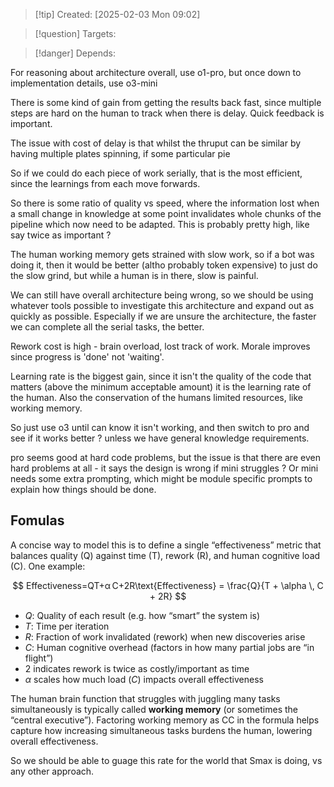 
>[!tip] Created: [2025-02-03 Mon 09:02]

>[!question] Targets: 

>[!danger] Depends: 

For reasoning about architecture overall, use o1-pro, but once down to implementation details, use o3-mini

There is some kind of gain from getting the results back fast, since multiple steps are hard on the human to track when there is delay.  Quick feedback is important.

The issue with cost of delay is that whilst the thruput can be similar by having multiple plates spinning, if some particular pie

So if we could do each piece of work serially, that is the most efficient, since the learnings from each move forwards.

So there is some ratio of quality vs speed, where the information lost when a small change in knowledge at some point invalidates whole chunks of the pipeline which now need to be adapted.  This is probably pretty high, like say twice as important ?

The human working memory gets strained with slow work, so if a bot was doing it, then it would be better (altho probably token expensive) to just do the slow grind, but while a human is in there, slow is painful.

We can still have overall architecture being wrong, so we should be using whatever tools possible to investigate this architecture and expand out as quickly as possible.
Especially if we are unsure the architecture, the faster we can complete all the serial tasks, the better.

Rework cost is high - brain overload, lost track of work.
Morale improves since progress is 'done' not 'waiting'.

Learning rate is the biggest gain, since it isn't the quality of the code that matters (above the minimum acceptable amount) it is the learning rate of the human.  Also the conservation of the humans limited resources, like working memory.

So just use o3 until can know it isn't working, and then switch to pro and see if it works better ? unless we have general knowledge requirements.

pro seems good at hard code problems, but the issue is that there are even hard problems at all - it says the design is wrong if mini struggles ?  Or mini needs some extra prompting, which might be module specific prompts to explain how things should be done.

## Fomulas
A concise way to model this is to define a single “effectiveness” metric that balances quality (Q) against time (T), rework (R), and human cognitive load (C). One example:


$$
Effectiveness=QT+α C+2R\text{Effectiveness} = \frac{Q}{T + \alpha \, C + 2R}
$$

- $Q$: Quality of each result (e.g. how “smart” the system is)
- $T$: Time per iteration
- $R$: Fraction of work invalidated (rework) when new discoveries arise
- $C$: Human cognitive overhead (factors in how many partial jobs are “in flight”)
- $2$ indicates rework is twice as costly/important as time
- $α$ scales how much load ($C$) impacts overall effectiveness

The human brain function that struggles with juggling many tasks simultaneously is typically called **working memory** (or sometimes the “central executive”). Factoring working memory as CC in the formula helps capture how increasing simultaneous tasks burdens the human, lowering overall effectiveness.

So we should be able to guage this rate for the world that Smax is doing, vs any other approach.


